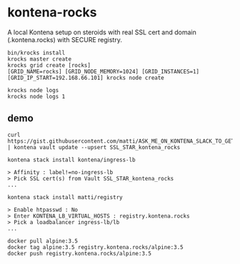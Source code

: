 # kontena-rocks

A local Kontena setup on steroids with real SSL cert and domain (.kontena.rocks) with SECURE registry.

```
bin/krocks install
krocks master create
krocks grid create [rocks]
[GRID_NAME=rocks] [GRID_NODE_MEMORY=1024] [GRID_INSTANCES=1] [GRID_IP_START=192.168.66.101] krocks node create
```

```
krocks node logs
krocks node logs 1
```

## demo

```
curl https://gist.githubusercontent.com/matti/ASK_ME_ON_KONTENA_SLACK_TO_GET_THIS/wildcard_kontena_rocks.pem | kontena vault update --upsert SSL_STAR_kontena_rocks

kontena stack install kontena/ingress-lb

> Affinity : label!=no-ingress-lb
> Pick SSL cert(s) from Vault SSL_STAR_kontena_rocks
...

kontena stack install matti/registry

> Enable htpasswd : No
> Enter KONTENA_LB_VIRTUAL_HOSTS : registry.kontena.rocks
> Pick a loadbalancer ingress-lb/lb
...

docker pull alpine:3.5
docker tag alpine:3.5 registry.kontena.rocks/alpine:3.5
docker push registry.kontena.rocks/alpine:3.5
```
